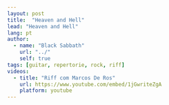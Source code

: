 ```yaml
---
layout: post
title:  "Heaven and Hell"
lead: "Heaven and Hell"
lang: pt
author:
  - name: "Black Sabbath"
    url: "../"
    self: true
tags: [guitar, repertorie, rock, riff]
videos:
  - title: "Riff com Marcos De Ros"
    url: https://www.youtube.com/embed/1jGwriteZgA
    platform: youtube
---
```

